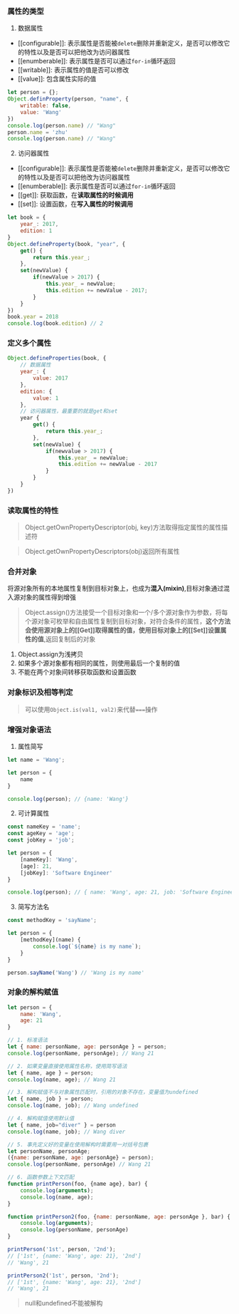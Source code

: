 ### 属性的类型
1. 数据属性

* [[configurable]]: 表示属性是否能被`delete`删除并重新定义，是否可以修改它的特性以及是否可以把他改为访问器属性
* [[enumberable]]: 表示属性是否可以通过`for-in`循环返回
* [[writable]]: 表示属性的值是否可以修改
* [[value]]: 包含属性实际的值

```javascript
let person = {};
Object.definProperty(person, "name", {
    writable: false,
    value: 'Wang'
})
console.log(person.name) // "Wang"
person.name = 'zhu'
console.log(person.name) // "Wang"
```

2. 访问器属性

* [[configurable]]: 表示属性是否能被`delete`删除并重新定义，是否可以修改它的特性以及是否可以把他改为访问器属性
* [[enumberable]]: 表示属性是否可以通过`for-in`循环返回
* [[get]]: 获取函数，在**读取属性的时候调用**
* [[set]]: 设置函数，在**写入属性的时候调用**

```javascript
let book = {
    year_: 2017,
    edition: 1   
}
Object.defineProperty(book, "year", {
    get() {
        return this.year_;
    },
    set(newValue) {
        if(newValue > 2017) {
            this.year_ = newValue;
            this.edition += newValue - 2017;
        }
    }
})
book.year = 2018
console.log(book.edition) // 2
```

### 定义多个属性

```javascript
Object.defineProperties(book, {
    // 数据属性
    year_: {
        value: 2017
    },
    edition: {
        value: 1
    },
    // 访问器属性，最重要的就是get和set
    year {
        get() {
            return this.year_;
        },
        set(newValue) {
            if(newvalue > 2017) {
                this.year_ = newValue;
                this.edition += newValue - 2017
            }
        }
    }
})
```

### 读取属性的特性
> Object.getOwnPropertyDescriptor(obj, key)方法取得指定属性的属性描述符

> Object.getOwnPropertyDescriptors(obj)返回所有属性

### 合并对象
将源对象所有的本地属性复制到目标对象上，也成为**混入(mixin)**,目标对象通过混入源对象的属性得到增强

> Object.assign()方法接受一个目标对象和一个/多个源对象作为参数，将每个源对象可枚举和自由属性复制到目标对象，对符合条件的属性，**这个方法会使用源对象上的[[Get]]取得属性的值，使用目标对象上的[[Set]]设置属性的值**,返回复制后的对象

1. Object.assign为浅拷贝
2. 如果多个源对象都有相同的属性，则使用最后一个复制的值
3. 不能在两个对象间转移获取函数和设置函数


### 对象标识及相等判定

> 可以使用`Object.is(val1, val2)`来代替`===`操作

### 增强对象语法

1. 属性简写

```javascript
let name = 'Wang';

let person = {
    name
}

console.log(person); // {name: 'Wang'}
```

2. 可计算属性

```javascript
const nameKey = 'name';
const ageKey = 'age';
const jobKey = 'job';

let person = {
    [nameKey]: 'Wang',
    [age]: 21,
    [jobKey]: 'Software Engineer'
}

console.log(person); // { name: 'Wang', age: 21, job: 'Software Engineer' }
```

3. 简写方法名

```javascript
const methodKey = 'sayName';

let person = {
    [methodKey](name) {
        console.log(`${name} is my name`);
    }
}

person.sayName('Wang') // 'Wang is my name'
```

### 对象的解构赋值

```javascript
let person = {
    name: 'Wang',
    age: 21
}

// 1. 标准语法
let { name: personName, age: personAge } = person;
console.log(personName, personAge); // Wang 21

// 2. 如果变量直接使用属性名称，使用简写语法
let { name, age } = person;
console.log(name, age); // Wang 21

// 3. 解构赋值不与对象属性匹配时，引用的对象不存在，变量值为undefined
let { name, job } = person;
console.log(name, job); // Wang undefined

// 4. 解构赋值使用默认值
let { name, job="diver" } = person
console.log(name, job); // Wang diver

// 5. 事先定义好的变量在使用解构时需要用一对括号包裹
let personName, personAge;
({name: personName, age: personAge} = person);
console.log(personName, personAge) // Wang 21

// 6. 函数参数上下文匹配
function printPerson(foo, {name age}, bar) {
    console.log(arguments);
    console.log(name, age);
}

function printPerson2(foo, {name: personName, age: personAge }, bar) {
    console.log(arguments);
    console.log(personName, personAge)
}

printPerson('1st', person, '2nd');
// ['1st', {name: 'Wang', age: 21}, '2nd']
// 'Wang', 21

printPerson2('1st', person, '2nd');
// ['1st', {name: 'Wang', age: 21}, '2nd']
// 'Wang', 21
```

> null和undefined不能被解构